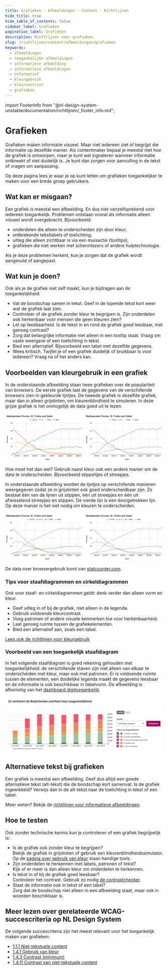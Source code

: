 ```yaml
---
title: Grafieken · Afbeeldingen · Content · Richtlijnen
hide_title: true
hide_table_of_contents: false
sidebar_label: Grafieken
pagination_label: Grafieken
description: Richtlijnen voor grafieken.
slug: /richtlijnen/content/afbeeldingen/grafieken
keywords:
  - afbeeldingen
  - toegankelijke afbeeldingen
  - informatieve afbeelding
  - informatieve afbeeldingen
  - informatief
  - kleurgebruik
  - kleurcontrast
  - grafieken
---
```


<!-- @license CC0-1.0 -->

import FooterInfo from "@nl-design-system-unstable/documentation/richtlijnen/\_footer_info.md";

# Grafieken

Grafieken maken informatie visueel. Maar niet iedereen ziet of begrijpt die informatie op dezelfde manier. Als contentmaker bepaal je meestal niet hoe de grafiek is ontworpen, maar je kunt wel signaleren wanneer informatie ontbreekt of niet duidelijk is. Je kunt dan zorgen voor aanvulling in de tekst of vragen om aanpassing.

Op deze pagina lees je waar je op kunt letten om grafieken toegankelijker te maken voor een brede groep gebruikers.

## Wat kan er misgaan?

Een grafiek is meestal een afbeelding. En dus niet vanzelfsprekend voor iedereen toegankelijk. Problemen ontstaan vooral als informatie alleen visueel wordt overgebracht. Bijvoorbeeld:

- onderdelen die alleen te onderscheiden zijn door kleur;
- ontbrekende tekstlabels of toelichting;
- uitleg die alleen zichtbaar is via een muisactie (tooltips);
- grafieken die niet werken met schermlezers of andere hulptechnologie.

Als je deze problemen herkent, kun je zorgen dat de grafiek wordt aangevuld of aangepast.

## Wat kun je doen?

Ook als je de grafiek niet zelf maakt, kun je bijdragen aan de toegankelijkheid:

- Vat de boodschap samen in tekst. Geef in de lopende tekst kort weer wat de grafiek laat zien.
- Controleer of de grafiek zonder kleur te begrijpen is. Zijn onderdelen ook herkenbaar voor mensen die geen kleuren zien?
- Let op leesbaarheid. Is de tekst in en rond de grafiek goed leesbaar, met genoeg contrast?
- Zorg dat belangrijke informatie niet alleen in een tooltip staat. Vraag om vaste weergave of een toelichting in tekst.
- Bied een alternatief. Bijvoorbeeld een tabel met dezelfde gegevens.
- Wees kritisch. Twijfel je of een grafiek duidelijk of bruikbaar is voor iedereen? Vraag na of het anders kan.

## Voorbeelden van kleurgebruik in een grafiek

In de onderstaande afbeelding staan twee grafieken over de populariteit van browsers. De eerste grafiek laat de gegevens van de verschillende browsers zien in gekleurde lijntjes. De tweede grafiek is dezelfde grafiek, maar dan in alleen grijstinten, om kleurenblindheid te simuleren. In deze grijze grafiek is het onmogelijk de data goed uit te lezen.

![Twee verschillende weergaven van een grafiek over de populariteit van verschillende webbrowsers, een met gekleurde lijntjes en daarnaast dezelfde grafiek in grijstinten.](https://raw.githubusercontent.com/nl-design-system/documentatie/assets/wcag-1-4-1-grafiek-fout.png)

Hoe moet het dan wel? Gebruik naast kleur ook een andere manier om de data te onderscheiden. Bijvoorbeeld stippeltjes of streepjes.

In onderstaande afbeelding worden de lijntjes op verschillende manieren weergegeven zodat ze in grijstinten ook goed onderscheidbaar zijn. Zo bestaat één van de lijnen uit stippen, één uit streepjes en één uit afwisselend streepjes en stippen. De vierde lijn is een doorgetrokken lijn. Op deze manier is het niet nodig om kleuren te onderscheiden.

![Twee verschillende weergaven van een grafiek over de populariteit van verschillende webbrowsers, een met gekleurde maar verschillend gestreepte lijntjes en daarnaast dezelfde grafiek in grijstinten.](https://raw.githubusercontent.com/nl-design-system/documentatie/assets/wcag-1-4-1-grafiek-goed.png)

De data over browsergebruik komt van [statcounter.com](https://gs.statcounter.com/browser-market-share#monthly-200901-202412).

### Tips voor staafdiagrammen en cirkeldiagrammen

Ook voor staaf- en cirkeldiagrammen geldt: denk verder dan alleen vorm en kleur.

- Geef uitleg in of bij de grafiek, niet alleen in de legenda.
- Gebruik voldoende kleurcontrast.
- Voeg patronen of andere visuele kenmerken toe voor herkenbaarheid.
- Laat genoeg ruimte tussen de grafiekelementen.
- Bied een alternatief aan, zoals een tabel.

[Lees ook de richtlijnen voor kleurgebruik](/richtlijnen/content/tekstopmaak/kleurgebruik-in-tekst)

### Voorbeeld van een toegankelijk staafdiagram

In het volgende staafdiagram is goed rekening gehouden met toegankelijkheid: de verschillende staven zijn niet alleen van elkaar te onderscheiden met kleur, maar ook met patronen. Er is voldoende ruimte tussen de elementen, een duidelijke legenda maakt de gegevens leesbaar en de informatie is ook beschikbaar in tabelvorm. De afbeelding is afkomstig van het [dashboard digitoegankelijk](https://dashboard.digitoegankelijk.nl/).

![Voorbeeld van een toegankelijk staafdiagram met patronen goede leesbaarheid en toelichting in tekst en tabel](https://raw.githubusercontent.com/nl-design-system/documentatie/assets/richtlijnen-content-afbeeldingen-grafieken-kleurgebruik.png)

## Alternatieve tekst bij grafieken

Een grafiek is meestal een afbeelding. Geef dus altijd een goede alternatieve tekst (alt-tekst) die de boodschap kort samenvat. Is de grafiek ingewikkeld? Verwijs dan in de alt-tekst naar de toelichting in tekst of een tabel.

Meer weten? Bekijk de [richtlijnen voor informatieve afbeeldingen](/richtlijnen/content/afbeeldingen/informatieve-afbeeldingen).

## Hoe te testen

Ook zonder technische kennis kun je controleren of een grafiek begrijpelijk is:

- Is de grafiek ook zonder kleur te begrijpen?  
  Bekijk de grafiek in grijstinten of gebruik een kleurenblindheidssimulator. Op de [pagina over gebruik van kleur](/wcag/1.4.1#hoe-te-testen) staan handige tools.
- Zijn onderdelen te herkennen met labels, patronen of tekst?  
  Kijk of er meer is dan alleen kleur om onderdelen te herkennen.
- Is tekst in of bij de grafiek goed leesbaar?  
  Controleer het contrast. Gebruik zo nodig [de contrastchecker](/contrast/).
- Staat de informatie ook in tekst of een tabel?  
  Zorg dat de boodschap niet alleen in een afbeelding staat, maar ook in woorden beschikbaar is.

## Meer lezen over gerelateerde WCAG-succescriteria op NL Design System

De volgende succescriteria zijn het meest relevant voor het toegankelijk maken van grafieken:

- [1.1.1 Niet-tekstuele content](/wcag/1.1.1)
- [1.4.1 Gebruik van kleur](/wcag/1.4.1)
- [1.4.3 Contrast (minimum)](/wcag/1.4.3)
- [1.4.11 Contrast van niet-tekstuele content](/wcag/1.4.11)

<FooterInfo />
